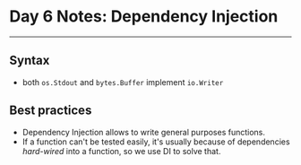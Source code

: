 # Day 6 Notes: Dependency Injection

<hr />

## Syntax

- both `os.Stdout` and `bytes.Buffer` implement `io.Writer`
  

## Best practices

- Dependency Injection allows to write general purposes functions.
- If a function can't be tested easily, it's usually because of dependencies *hard-wired* into a function, so we use DI to solve that.
